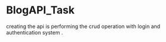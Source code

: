 # BlogAPI_Task
 creating the api is performing the crud operation with login and authentication system .
